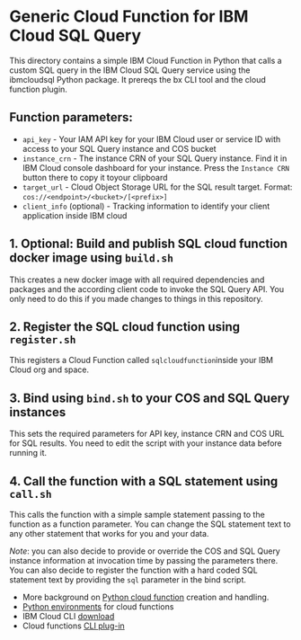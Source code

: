 # Generic Cloud Function for IBM Cloud SQL Query

This directory contains a simple IBM Cloud Function in Python that calls a custom SQL query in the IBM Cloud SQL Query service using the ibmcloudsql Python package. It prereqs the bx CLI tool and the cloud function plugin.

## Function parameters:
  * `api_key` - Your IAM API key for your IBM Cloud user or service ID with access to your SQL Query instance and COS bucket
  * `instance_crn` - The instance CRN of your SQL Query instance. Find it in IBM Cloud console dashboard for your instance. Press the `Instance CRN` button there to copy it toyour clipboard
  * `target_url` - Cloud Object Storage URL for the SQL result target. Format: `cos://<endpoint>/<bucket>/[<prefix>]`
  * `client_info` (optional) - Tracking information to identify your client application inside IBM cloud

## 1. Optional: Build and publish SQL cloud function docker image using `build.sh`
This creates a new docker image with all required dependencies and packages and the according client code to invoke the SQL Query API. You only need to do this if you made changes to things in this repository.

## 2. Register the SQL cloud function using `register.sh`
This registers a Cloud Function called `sqlcloudfunction`inside your IBM Cloud org and space.

## 3. Bind using `bind.sh` to your COS and SQL Query instances
This sets the required parameters for API key, instance CRN and COS URL for SQL results. You need to edit the script with your instance data before running it.

## 4. Call the function with a SQL statement using `call.sh`
This calls the function with a simple sample statement passing to the function as a function parameter. You can change the SQL statement text to any other statement that works for you and your data.

*Note*: you can also decide to provide or override the COS and SQL Query instance information at invocation time by passing the parameters there. You can also decide to register the function with a hard coded SQL statement text by providing the `sql` parameter in the bind script.

 * More background on [Python cloud function](https://console.bluemix.net/docs/openwhisk/openwhisk_actions.html#creating-python-actions) creation and handling.
 * [Python environments](https://console.bluemix.net/docs/openwhisk/openwhisk_reference.html#openwhisk_ref_python_environments) for cloud functions
 * IBM Cloud CLI [download](https://console.bluemix.net/docs/cli/reference/bluemix_cli/download_cli.html#download_install)
 * Cloud functions [CLI plug-in](https://console.bluemix.net/docs/openwhisk/bluemix_cli.html#cloudfunctions_cli)
